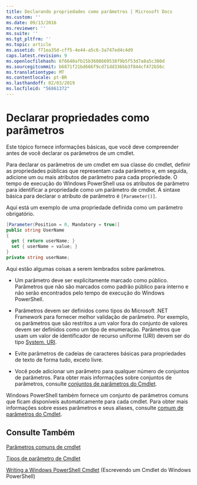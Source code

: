 ```yaml
---
title: Declarando propriedades como parâmetros | Microsoft Docs
ms.custom: ''
ms.date: 09/13/2016
ms.reviewer: ''
ms.suite: ''
ms.tgt_pltfrm: ''
ms.topic: article
ms.assetid: f71ea35d-cff5-4e44-a5c6-3a747ed4c4d9
caps.latest.revision: 9
ms.openlocfilehash: 6f6640afb15b3608669538f9b5f53d7a8a5c380d
ms.sourcegitcommit: b6871f21bd666f9cd71dd336bb3f844cf472b56c
ms.translationtype: MT
ms.contentlocale: pt-BR
ms.lasthandoff: 02/03/2019
ms.locfileid: "56861372"
---
```

# <a name="declaring-properties-as-parameters"></a>Declarar propriedades como parâmetros

Este tópico fornece informações básicas, que você deve compreender antes de você declarar os parâmetros de um cmdlet.

Para declarar os parâmetros de um cmdlet em sua classe do cmdlet, definir as propriedades públicas que representam cada parâmetro e, em seguida, adicione um ou mais atributos de parâmetro para cada propriedade. O tempo de execução do Windows PowerShell usa os atributos de parâmetro para identificar a propriedade como um parâmetro de cmdlet. A sintaxe básica para declarar o atributo de parâmetro é `[Parameter()]`.

Aqui está um exemplo de uma propriedade definida como um parâmetro obrigatório.

```csharp
[Parameter(Position = 0, Mandatory = true)]
public string UserName
{
  get { return userName; }
  set { userName = value; }
}
private string userName;
```

Aqui estão algumas coisas a serem lembrados sobre parâmetros.

- Um parâmetro deve ser explicitamente marcado como público. Parâmetros que não são marcados como padrão público para interno e não serão encontrados pelo tempo de execução do Windows PowerShell.

- Parâmetros devem ser definidos como tipos do Microsoft .NET Framework para fornecer melhor validação de parâmetro. Por exemplo, os parâmetros que são restritos a um valor fora do conjunto de valores devem ser definidos como um tipo de enumeração. Parâmetros que usam um valor de identificador de recurso uniforme (URI) devem ser do tipo [System. URI](/dotnet/api/System.Uri).

- Evite parâmetros de cadeias de caracteres básicas para propriedades de texto de forma tudo, exceto livre.

- Você pode adicionar um parâmetro para qualquer número de conjuntos de parâmetros. Para obter mais informações sobre conjuntos de parâmetros, consulte [conjuntos de parâmetros do Cmdlet](./cmdlet-parameter-sets.md).

Windows PowerShell também fornece um conjunto de parâmetros comuns que ficam disponíveis automaticamente para cada cmdlet. Para obter mais informações sobre esses parâmetros e seus aliases, consulte [comum de parâmetros do Cmdlet](./common-parameter-names.md).

## <a name="see-also"></a>Consulte Também

[Parâmetros comuns de cmdlet](./common-parameter-names.md)

[Tipos de parâmetro de Cmdlet](./types-of-cmdlet-parameters.md)

[Writing a Windows PowerShell Cmdlet](./writing-a-windows-powershell-cmdlet.md) (Escrevendo um Cmdlet do Windows PowerShell)

